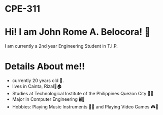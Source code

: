 # CPE-311

# Hi! I am John Rome A. Belocora! 👋
I am currently a 2nd year Engineering Student in T.I.P.

# Details About me‼️
- currently 20 years old 🧑.
- lives in Cainta, Rizal📍🏠
- Studies at Technological Institute of the Philippines Quezon City 🏫🎒
- Major in Computer Engineering 🖥️🧠
- Hobbies: Playing Music Instruments 🎸🥁 and Playing Video Games 🎮👾
